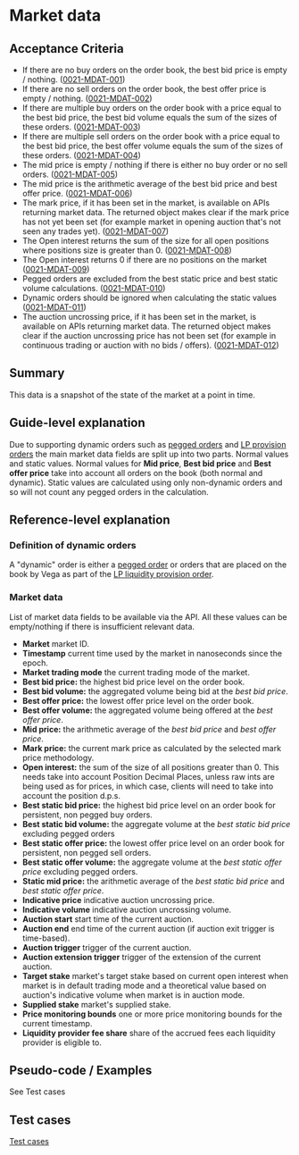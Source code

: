 # Market data

## Acceptance Criteria

- If there are no buy orders on the order book, the best bid price is empty / nothing. (<a name="0021-MDAT-001" href="#0021-MDAT-001">0021-MDAT-001</a>)
- If there are no sell orders on the order book, the best offer price is empty / nothing. (<a name="0021-MDAT-002" href="#0021-MDAT-002">0021-MDAT-002</a>)
- If there are multiple buy orders on the order book with a price equal to the best bid price, the best bid volume equals the sum of the sizes of these orders. (<a name="0021-MDAT-003" href="#0021-MDAT-003">0021-MDAT-003</a>)
- If there are multiple sell orders on the order book with a price equal to the best bid price, the best offer volume equals the sum of the sizes of these orders. (<a name="0021-MDAT-004" href="#0021-MDAT-004">0021-MDAT-004</a>)
- The mid price is empty / nothing if there is either no buy order or no sell orders. (<a name="0021-MDAT-005" href="#0021-MDAT-005">0021-MDAT-005</a>)
- The mid price is the arithmetic average of the best bid price and best offer price. (<a name="0021-MDAT-006" href="#0021-MDAT-006">0021-MDAT-006</a>)
- The mark price, if it has been set in the market, is available on APIs returning market data. The returned object makes clear if the mark price has not yet been set (for example market in opening auction that's not seen any trades yet). (<a name="0021-MDAT-007" href="#0021-MDAT-007">0021-MDAT-007</a>)
- The Open interest returns the sum of the size for all open positions where positions size is greater than 0. (<a name="0021-MDAT-008" href="#0021-MDAT-008">0021-MDAT-008</a>)
- The Open interest returns 0 if there are no positions on the market (<a name="0021-MDAT-009" href="#0021-MDAT-009">0021-MDAT-009</a>)
- Pegged orders are excluded from the best static price and best static volume calculations. (<a name="0021-MDAT-010" href="#0021-MDAT-010">0021-MDAT-010</a>)
- Dynamic orders should be ignored when calculating the static values (<a name="0021-MDAT-011" href="#0021-MDAT-011">0021-MDAT-011</a>)
- The auction uncrossing price, if it has been set in the market, is available on APIs returning market data. The returned object makes clear if the auction uncrossing price has not been set (for example in continuous trading or auction with no bids / offers). (<a name="0021-MDAT-012" href="#0021-MDAT-012">0021-MDAT-012</a>)

## Summary

This data is a snapshot of the state of the market at a point in time.

## Guide-level explanation

Due to supporting dynamic orders such as [pegged orders](0037-OPEG-pegged_orders.md) and [LP provision orders](0038-OLIQ-liquidity_provision_order_type.md) the main market data fields are split up into two parts. Normal values and static values. Normal values for **Mid price**, **Best bid price** and **Best offer price** take into account all orders on the book (both normal and dynamic). Static values are calculated using only non-dynamic orders and so will not count any pegged orders in the calculation.

## Reference-level explanation

### Definition of dynamic orders

A "dynamic" order is either a [pegged order](0037-OPEG-pegged_orders.md) or orders that are placed on the book by Vega as part of the [LP liquidity provision order](0038-OLIQ-liquidity_provision_order_type.md).

### Market data

List of market data fields to be available via the API. All these values can be empty/nothing if there is insufficient relevant data.

  - **Market** market ID.
  - **Timestamp** current time used by the market in nanoseconds since the epoch.
  - **Market trading mode** the current trading mode of the market.
  - **Best bid price:** the highest bid price level on the order book.
  - **Best bid volume:** the aggregated volume being bid at the _best bid price_.
  - **Best offer price:** the lowest offer price level on the order book.
  - **Best offer volume:** the aggregated volume being offered at the _best offer price_.
  - **Mid price:** the arithmetic average of the _best bid price_ and _best offer price_.
  - **Mark price:** the current mark price as calculated by the selected mark price methodology.
  - **Open interest:** the sum of the size of all positions greater than 0. This needs take into account Position Decimal Places, unless raw ints are being used as for prices, in which case, clients will need to take into account the position d.p.s.
  - **Best static bid price:** the highest bid price level on an order book for persistent, non pegged buy orders.
  - **Best static bid volume:** the aggregate volume at the _best static bid price_ excluding pegged orders
  - **Best static offer price:** the lowest offer price level on an order book for persistent, non pegged sell orders.
  - **Best static offer volume:** the aggregate volume at the _best static offer price_ excluding pegged orders.
  - **Static mid price:** the arithmetic average of the _best static bid price_ and _best static offer price_.
  - **Indicative price** indicative auction uncrossing price.
  - **Indicative volume** indicative auction uncrossing volume.
  - **Auction start** start time of the current auction.
  - **Auction end** end time of the current auction (if auction exit trigger is time-based).
  - **Auction trigger** trigger of the current auction.
  - **Auction extension trigger** trigger of the extension of the current auction.
  - **Target stake** market's target stake based on current open interest when market is in default trading mode and a theoretical value based on auction's indicative volume when market is in auction mode.
  - **Supplied stake** market's supplied stake.
  - **Price monitoring bounds** one or more price monitoring bounds for the current timestamp.
  - **Liquidity provider fee share** share of the accrued fees each liquidity provider is eligible to.

## Pseudo-code / Examples

See Test cases

## Test cases

[Test cases](https://docs.google.com/spreadsheets/d/19_WPOQrTs6AsFfCaRjh8nXJF6B0IDHuP/edit#gid=128551767)
